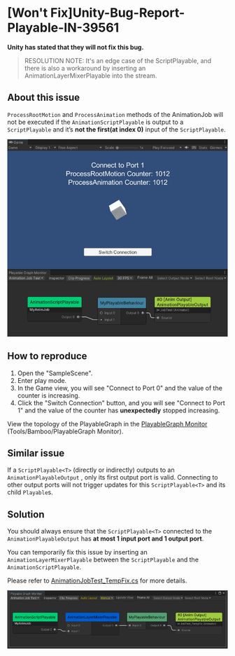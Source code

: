 # [Won't Fix]Unity-Bug-Report-Playable-IN-39561

**Unity has stated that they will not fix this bug.**

> RESOLUTION NOTE:
> It's an edge case of the ScriptPlayable, and there is also a workaround by inserting an AnimationLayerMixerPlayable into the stream.

## About this issue

`ProcessRootMotion` and `ProcessAnimation` methods of the AnimationJob will not be executed if the `AnimationScriptPlayable` is output to a `ScriptPlayable` and it’s **not the first(at index 0)** input of the `ScriptPlayable`.

![Sample](./imgs/img_sample.gif)

## How to reproduce

1. Open the "SampleScene".
2. Enter play mode.
3. In the Game view, you will see "Connect to Port 0" and the value of the counter is increasing.
4. Click the "Switch Connection" button, and you will see "Connect to Port 1" and the value of the counter has **unexpectedly** stopped increasing.

View the topology of the PlayableGraph in the [PlayableGraph Monitor](https://github.com/SolarianZ/UnityPlayableGraphMonitorTool) (Tools/Bamboo/PlayableGraph Monitor). 

## Similar issue

If a `ScriptPlayable<T>` (directly or indirectly) outputs to an `AnimationPlayableOutput` , only its first output port is valid. 
Connecting to other output ports will not trigger updates for this `ScriptPlayable<T>` and its child `Playable`s.

## Solution

You should always ensure that the `ScriptPlayable<T>` connected to the `AnimationPlayableOutput` has **at most 1 input port and 1 output port**.

You can temporarily fix this issue by inserting an `AnimationLayerMixerPlayable` between the `ScriptPlayable` and the `AnimationScriptPlayable`.

Please refer to [AnimationJobTest_TempFix.cs](./Assets/AnimationJobTest_TempFix.cs) for more details.

![Playable Graph](./imgs/jobtest_tempfix.png)
